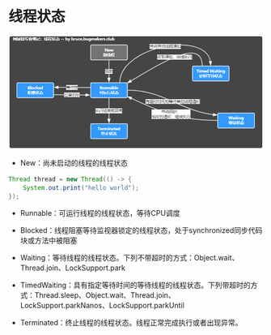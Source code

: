 # 线程状态

![](assets/1.1.1-thread-states.png)

* New：尚未启动的线程的线程状态
```java
Thread thread = new Thread(() -> {
    System.out.print("hello world");
});
```

* Runnable：可运行线程的线程状态，等待CPU调度

* Blocked：线程阻塞等待监视器锁定的线程状态，处于synchronized同步代码块或方法中被阻塞

* Waiting：等待线程的线程状态。下列不带超时的方式：Object.wait、Thread.join、LockSupport.park

* TimedWaiting：具有指定等待时间的等待线程的线程状态。下列带超时的方式：Thread.sleep、Object.wait、Thread.join、LockSupport.parkNanos、LockSupport.parkUntil

* Terminated：终止线程的线程状态。线程正常完成执行或者出现异常。
